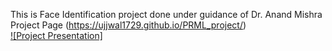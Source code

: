 This is Face Identification project done under guidance of Dr. Anand Mishra   
Project Page (https://ujjwal1729.github.io/PRML_project/)  
[![Project Presentation]](https://www.youtube.com/watch?v=9xiSBlcLEfE)  
